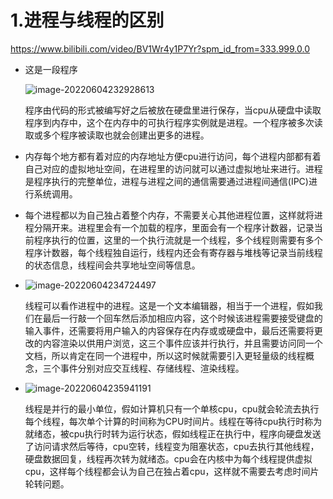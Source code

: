# 1.进程与线程的区别

https://www.bilibili.com/video/BV1Wr4y1P7Yr?spm_id_from=333.999.0.0

+ 这是一段程序

  ![image-20220604232928613](https://typora-1259727047.cos.ap-nanjing.myqcloud.com/img/2022/image-20220604232928613.png)

  程序由代码的形式被编写好之后被放在硬盘里进行保存，当cpu从硬盘中读取程序到内存中，这个在内存中的可执行程序实例就是进程。一个程序被多次读取或多个程序被读取也就会创建出更多的进程。

+ 内存每个地方都有着对应的内存地址方便cpu进行访问，每个进程内部都有着自己对应的虚拟地址空间，在进程里的访问就可以通过虚拟地址来进行。进程是程序执行的完整单位，进程与进程之间的通信需要通过进程间通信(IPC)进行系统调用。

+ 每个进程都以为自己独占着整个内存，不需要关心其他进程位置，这样就将进程分隔开来。进程里会有一个加载的程序，里面会有一个程序计数器，记录当前程序执行的位置，这里的一个执行流就是一个线程，多个线程则需要有多个程序计数器，每个线程独自运行，线程内还会有寄存器与堆栈等记录当前线程的状态信息，线程间会共享地址空间等信息。

+ ![image-20220604234724497](https://typora-1259727047.cos.ap-nanjing.myqcloud.com/img/2022/image-20220604234724497.png)

  线程可以看作进程中的进程。这是一个文本编辑器，相当于一个进程，假如我们在最后一行敲一个回车然后添加相应内容，这个时候该进程需要接受键盘的输入事件，还需要将用户输入的内容保存在内存或或硬盘中，最后还需要将更改的内容渲染以供用户浏览，这三个事件应该并行执行，并且需要访问同一个文档，所以肯定在同一个进程中，所以这时候就需要引入更轻量级的线程概念，三个事件分别对应交互线程、存储线程、渲染线程。

+ ![image-20220604235941191](https://typora-1259727047.cos.ap-nanjing.myqcloud.com/img/2022/image-20220604235941191.png)

  线程是并行的最小单位，假如计算机只有一个单核cpu，cpu就会轮流去执行每个线程，每次单个计算的时间称为CPU时间片。线程在等待cpu执行时称为就绪态，被cpu执行时转为运行状态，假如线程正在执行中，程序向硬盘发送了访问请求然后等待，cpu空转，线程变为阻塞状态，cpu去执行其他线程，硬盘数据回复，线程再次转为就绪态。cpu会在内核中为每个线程提供虚拟cpu，这样每个线程都会认为自己在独占着cpu，这样就不需要去考虑时间片轮转问题。